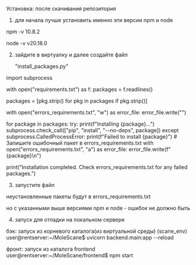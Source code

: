 Установка:
после скачивания репозитория
1) для начала лучше установить именно эти версии npm и node

npm -v
10.8.2

node -v
v20.18.0

2) зайдите в виртуалку и далее создайте файл

   "install_packages.py"

import subprocess


with open("requirements.txt") as f:
    packages = f.readlines()


packages = [pkg.strip() for pkg in packages if pkg.strip()]


with open("errors_requirements.txt", "w") as error_file:
    error_file.write("")


for package in packages:
    try:
        print(f"Installing {package}...")
        subprocess.check_call(["pip", "install", "--no-deps", package])
    except subprocess.CalledProcessError:
        print(f"Failed to install {package}")
        # Запишите ошибочный пакет в errors_requirements.txt
        with open("errors_requirements.txt", "a") as error_file:
            error_file.write(f"{package}\n")

print("Installation completed. Check errors_requirements.txt for any failed packages.")

3) запустите файл

неустановленные пакеты будут в  errors_requirements.txt

но с указанными выше версиями npm и node - ошибок не должно быть

4) запуск для отладки на локальном сервере

бэк:
запуск из корневого каталога(из виртуальной среды)
(scane_env) user@rentserver:~/MoleScane$ uvicorn backend.main:app --reload

фронт: 
запуск из каталога frontend
user@rentserver:~/MoleScane/frontend$ npm start
